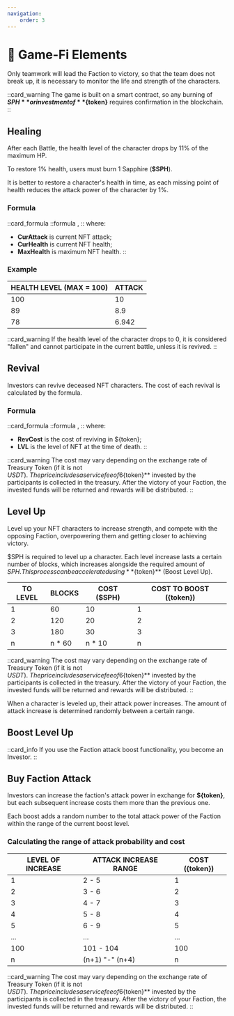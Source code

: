 ```yaml
---
navigation:
    order: 3
---
```


# 🎯 Game-Fi Elements

<p>Only teamwork will lead the Faction to victory, so that the team does not 
break up, it is necessary to monitor the life and strength of the characters.</p>

::card_warning
The game is built on a smart contract, so any burning of **$SPH** or investment of **${token}** 
requires confirmation in the blockchain.
::

## Healing
<div>

After each Battle, the health level of the character drops by 11% of the maximum HP.
</div>

<div>

To restore 1% health, users must burn 1 Sapphire (**$SPH**).
</div>

<div>

It is better to restore a character's health in time, as each missing point of health 
reduces the attack power of the character by 1%.
</div>

### Formula

::card_formula
::formula
<MathFormula formula="CurAttack*(CurHealth/MaxHealth)" />,
::
where:
* **CurAttack** is current NFT attack;
* **CurHealth** is current NFT health;
* **MaxHealth** is maximum NFT health.
::

### Example

<table>
  <thead>
    <tr>
      <th>HEALTH LEVEL (MAX = 100)</th>
      <th>ATTACK</th>
    </tr>
  </thead>
  <tbody>
    <tr>
      <td>100</td>
      <td>10</td>
    </tr>
    <tr>
      <td>89</td>
      <td>8.9</td>
    </tr>
    <tr>
      <td>78</td>
      <td>6.942</td>
    </tr>
  </tbody>
</table>

::card_warning
If the health level of the character drops to 0, it is considered "fallen" and cannot participate in the 
current battle, unless it is revived.
::

## Revival

Investors can revive deceased NFT characters. The cost of each revival is calculated by 
the formula.

### Formula

::card_formula
::formula
<MathFormula formula="RevCost=LVL+1" />,
::
where:
* **RevCost** is the cost of reviving in ${token};
* **LVL** is the level of NFT at the time of death.
::

::card_warning
The cost may vary depending on the exchange rate of Treasury Token (if it is not $USDT).\
The price includes a service fee of 6%. After the commission is deducted, the **${token}** 
invested by the participants is collected in the treasury. After the victory of your 
Faction, the invested funds will be returned and rewards will be distributed.
::

## Level Up

<div>

Level up your NFT characters to increase strength, and compete with the opposing Faction, 
overpowering them and getting closer to achieving victory.
</div>

<div>

$SPH is required to level up a character. Each level increase lasts a certain number of 
blocks, which increases alongside the required amount of $SPH. This process can be 
accelerated using **${token}** (Boost Level Up).
</div>

<table>
  <thead>
    <tr>
      <th>TO LEVEL</th>
      <th>BLOCKS</th>
      <th>COST ($SPH)</th>
      <th>COST TO BOOST ({token})</th>
    </tr>
  </thead>
  <tbody>
    <tr>
      <td>1</td>
      <td>60</td>
      <td>10</td>
      <td>1</td>
    </tr>
    <tr>
      <td>2</td>
      <td>120</td>
      <td>20</td>
      <td>2</td>
    </tr>
    <tr>
      <td>3</td>
      <td>180</td>
      <td>30</td>
      <td>3</td>
    </tr>
    <tr>
      <td>n</td>
      <td>n * 60</td>
      <td>n * 10</td>
      <td>n</td>
    </tr>
  </tbody>
</table>

::card_warning
The cost may vary depending on the exchange rate of Treasury Token (if it is not $USDT).\
The price includes a service fee of 6%. After the commission is deducted, the **${token}** 
invested by the participants is collected in the treasury. After the victory of your 
Faction, the invested funds will be returned and rewards will be distributed.
::

When a character is leveled up, their attack power increases. The amount of attack increase 
is determined randomly between a certain range.

## Boost Level Up

::card_info
If you use the Faction attack boost functionality, you become an Investor.
::

## Buy Faction Attack

<div>

Investors can increase the faction's attack power in exchange for **${token}**, but each 
subsequent increase costs them more than the previous one.
</div>

<div>

Each boost adds a random number to the total attack power of the Faction within the 
range of the current boost level.
</div>

### Calculating the range of attack probability and cost

<table>
  <thead>
    <tr>
      <th>LEVEL OF INCREASE</th>
      <th>ATTACK INCREASE RANGE</th>
      <th>COST ({token})</th>
    </tr>
  </thead>
  <tbody>
    <tr>
      <td>1</td>
      <td>2 - 5</td>
      <td>1</td>
    </tr>
    <tr>
      <td>2</td>
      <td>3 - 6</td>
      <td>2</td>
    </tr>
    <tr>
      <td>3</td>
      <td>4 - 7</td>
      <td>3</td>
    </tr>
    <tr>
      <td>4</td>
      <td>5 - 8</td>
      <td>4</td>
    </tr>
    <tr>
      <td>5</td>
      <td>6 - 9</td>
      <td>5</td>
    </tr>
    <tr>
      <td>...</td>
      <td>...</td>
      <td>...</td>
    </tr>
    <tr>
      <td>100</td>
      <td>101 - 104</td>
      <td>100</td>
    </tr>
    <tr>
      <td>n</td>
      <td>(n+1) "-" (n+4)</td>
      <td>n</td>
    </tr>
  </tbody>
</table>

::card_warning
The cost may vary depending on the exchange rate of Treasury Token (if it is not $USDT).\
The price includes a service fee of 6%. After the commission is deducted, the **${token}** 
invested by the participants is collected in the treasury. After the victory of your 
Faction, the invested funds will be returned and rewards will be distributed.
::